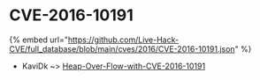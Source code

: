 # CVE-2016-10191
{% embed url="https://github.com/Live-Hack-CVE/full_database/blob/main/cves/2016/CVE-2016-10191.json" %}

* KaviDk ~> [Heap-Over-Flow-with-CVE-2016-10191](https://www.alice-snow.ru/2016/database/cve-2016-10191/heap-over-flow-with-cve-2016-10191-kavidk)